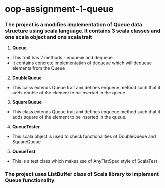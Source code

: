 # oop-assignment-1-queue

### The project is a modifies implementation of Queue data structure using scala language. It contains 3 scala classes and one scala object and ons scala trait

1. **Queue**
  - This trait has 2 methods - enqueue and dequeue. 
  - It contains concrete implementation of dequeue which will dequeue elements from the Queue
  
2. **DoubleQueue**
  - This calss extends Queue trait and defines enqueue method such that it adds double of the element to be inserted in the queue.
  
3. **SquareQueue**
  - This class extends Queue trait and defines enqueue method such that it adds square of the element to be inserted in the queue.
  
4. **QueueTester**
  - This scala object is used to check functionalities of DoubleQueue and SquareQueue

5. **QueueTest**
  - This is a test class which makes use of AnyFlatSpec style of ScalaTest 
  
  ### The project uses ListBuffer class of Scala library to implement Queue functionality
  
